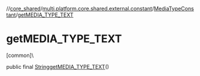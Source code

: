 //[core_shared](../../../index.md)/[multi.platform.core.shared.external.constant](../index.md)/[MediaTypeConstant](index.md)/[getMEDIA_TYPE_TEXT](get-m-e-d-i-a_-t-y-p-e_-t-e-x-t.md)

# getMEDIA_TYPE_TEXT

[common]\

public final [String](https://developer.android.com/reference/kotlin/java/lang/String.html)[getMEDIA_TYPE_TEXT](get-m-e-d-i-a_-t-y-p-e_-t-e-x-t.md)()
